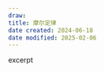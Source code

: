 ```yaml
---
draw:
title: 摩尔定律
date created: 2024-06-18
date modified: 2025-02-06
---
```


excerpt

<!-- more -->
